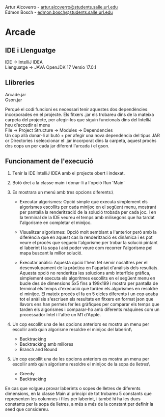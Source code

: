 Artur Alcoverro - artur.alcoverro@students.salle.url.edu\
Edmon Bosch - edmon.bosch@students.salle.url.edu

# Arcade

## IDE i Llenguatge
IDE -> IntelliJ IDEA\
Llenguatge -> JAVA OpenJDK 17 Versio 17.0.1

## Llibreries
Arcade.jar\
Gson.jar

Perquè el codi funcioni es necessari tenir aquestes dos dependències incorporades en el projecte. Els fitxers .jar els trobareu dins de la mateixa carpeta del projecte, per afegir-los que siguin funcionals dins del IntelliJ heu d'accedir al menu\
File -> Project Structure -> Modules -> Dependencies\
Un cop allà donar-li al butó + per afegir una nova dependència del tipus JAR or Directories i seleccionar el .jar incorporat dins la carpeta, aquest procès dos cops un per cada jar diferent l'arcada i el gson.

## Funcionament de l'execució
1. Tenir la IDE IntelliJ IDEA amb el projecte obert i indexat.

2. Botó dret a la classe main i donar-li a l'opció Run 'Main'

3. Es mostrara un menú amb tres opcions diferents:\
    - Executar algorismes: Opció simple que executa simplement els algorismes escollits per cada minijoc en el següent menu, mostrant per pantalla la renderització de la solució trobada per cada joc. I en la terminal de la IDE veureu el temps amb milisegons que ha tardat l'algorisme en completar el minijoc.

    - Visualitzar algorismes: Opció molt semblant a l'anterior però amb la diferència que en aquest cas la renderització es dinàmica i es pot veure el procès que segueix l'algorisme per trobar la solució pintant el laberint i la sopa i així poder veure com recorrer l'algorisme pel mapa buscant la millor solució.

    - Executar anàlisi: Aquesta opció l'hem fet servir nosaltres per el desenvolupament de la pràctica en l'apartat d'anàlisis dels resultats. Aquesta opció no renderitza les solucions amb interfície gràfica, simplement executa els algoritmes escollits en el següent menu en bucle des de dimensions 5x5 fins a 199x199 i mostra per pantalla de terminal els temps d'execució que tarden els algorismes en resoldre el minijoc. El mateix procès el fa en 5 cicles diferents i un cop acaba tot el anàlisis s'escriuen els resultats en fitxers en format json que llavors ens han permès fer les gràfiques per comparar els temps que tarden els algorismes i comparar-ho amb diferents màquines com un processador Intel i l'altre un M1 d'Apple.

4. Un cop escollit una de les opcions anteriors es mostra un menu per escollir amb quin algorisme resoldre el minijoc del laberint\
    - Backtracking
    - Backtracking amb millores
    - Branch and Bound

5. Un cop escollit una de les opcions anteriors es mostra un menu per escollir amb quin algorisme resoldre el minijoc de la sopa de lletres\
    - Greedy
    - Backtracking

En cas que volgueu provar laberints o sopes de lletres de diferents dimensions, en la classe Main al principi de tot trobareu 5 constants que representen les columnes i files per laberint, i també hi ha les dues constants per la sopa de lletres, a més a més de la constant per definir la seed que considereu.

